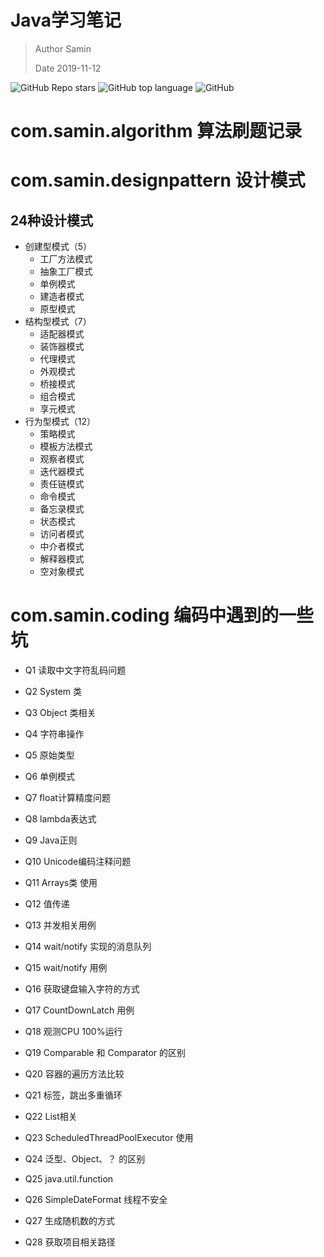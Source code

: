 # Java学习笔记

> Author Samin
>
> Date 2019-11-12

![GitHub Repo stars](https://img.shields.io/github/stars/SaminZou/study-prj?style=social)
![GitHub top language](https://img.shields.io/github/languages/top/SaminZou/study-prj)
![GitHub](https://img.shields.io/github/license/SaminZou/study-prj)

# com.samin.algorithm 算法刷题记录

# com.samin.designpattern 设计模式

## 24种设计模式

- 创建型模式（5）
    - 工厂方法模式
    - 抽象工厂模式
    - 单例模式
    - 建造者模式
    - 原型模式
- 结构型模式（7）
    - 适配器模式
    - 装饰器模式
    - 代理模式
    - 外观模式
    - 桥接模式
    - 组合模式
    - 享元模式
- 行为型模式（12）
    - 策略模式
    - 模板方法模式
    - 观察者模式
    - 迭代器模式
    - 责任链模式
    - 命令模式
    - 备忘录模式
    - 状态模式
    - 访问者模式
    - 中介者模式
    - 解释器模式
    - 空对象模式

# com.samin.coding 编码中遇到的一些坑

- Q1 读取中文字符乱码问题

- Q2 System 类

- Q3 Object 类相关

- Q4 字符串操作

- Q5 原始类型

- Q6 单例模式

- Q7 float计算精度问题

- Q8 lambda表达式

- Q9 Java正则

- Q10 Unicode编码注释问题

- Q11 Arrays类 使用

- Q12 值传递

- Q13 并发相关用例

- Q14 wait/notify 实现的消息队列

- Q15 wait/notify 用例

- Q16 获取键盘输入字符的方式

- Q17 CountDownLatch 用例

- Q18 观测CPU 100%运行

- Q19 Comparable 和 Comparator 的区别

- Q20 容器的遍历方法比较

- Q21 标签，跳出多重循环

- Q22 List相关

- Q23 ScheduledThreadPoolExecutor 使用

- Q24 泛型、Object、？ 的区别

- Q25 java.util.function

- Q26 SimpleDateFormat 线程不安全

- Q27 生成随机数的方式

- Q28 获取项目相关路径
